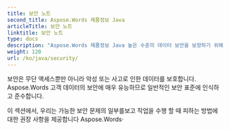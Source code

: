 ```yaml
---
title: 보안 노트
second_title: Aspose.Words 제품정보 Java
articleTitle: 보안 노트
linktitle: 보안 노트
type: docs
description: "Aspose.Words 제품정보 Java 높은 수준의 데이터 보안을 보장하기 위해 일반적인 보안 표준을 인식하고 준수합니다. 가능한 보안 문제 및 권장 사항 보기"
weight: 120
url: /ko/java/security/
---
```


보안은 무단 액세스뿐만 아니라 악성 또는 사고로 인한 데이터를 보호합니다. Aspose.Words 고객 데이터의 보안에 매우 유능하므로 일반적인 보안 표준에 인식하고 준수합니다.

이 섹션에서, 우리는 가능한 보안 문제의 일부를보고 작업을 수행 할 때 피하는 방법에 대한 권장 사항을 제공합니다 Aspose.Words·